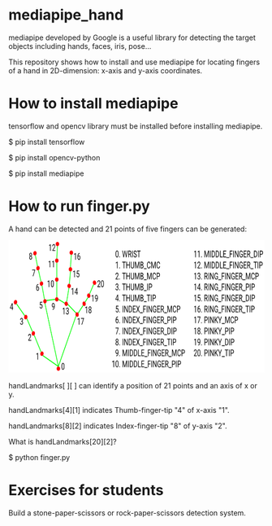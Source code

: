 # mediapipe_hand
mediapipe developed by Google is a useful library for detecting the target objects including hands, faces, iris, pose...

This repository shows how to install and use mediapipe for locating fingers of a hand in 2D-dimension: x-axis and y-axis coordinates.

# How to install mediapipe

tensorflow and opencv library must be installed before installing mediapipe.

$ pip install tensorflow

$ pip install opencv-python

$ pip install mediapipe

# How to run finger.py

A hand can be detected and 21 points of five fingers can be generated:

<img src="hand.png" height=260 width=770 >

handLandmarks[ ][ ] can identify a position of 21 points and an axis of x or y.

handLandmarks[4][1] indicates Thumb-finger-tip "4" of x-axis "1".

handLandmarks[8][2] indicates Index-finger-tip "8" of y-axis "2".

What is handLandmarks[20][2]?

$ python finger.py

# Exercises for students

Build a stone-paper-scissors or rock-paper-scissors detection system.

